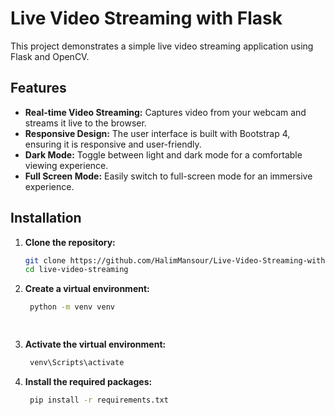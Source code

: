 # Live Video Streaming with Flask

This project demonstrates a simple live video streaming application using Flask and OpenCV.

## Features

- **Real-time Video Streaming:** Captures video from your webcam and streams it live to the browser.
- **Responsive Design:** The user interface is built with Bootstrap 4, ensuring it is responsive and user-friendly.
- **Dark Mode:** Toggle between light and dark mode for a comfortable viewing experience.
- **Full Screen Mode:** Easily switch to full-screen mode for an immersive experience.

## Installation

1. **Clone the repository:**

   ```bash
   git clone https://github.com/HalimMansour/Live-Video-Streaming-with-Flask.git
   cd live-video-streaming


2. **Create a virtual environment:**

   ```bash
    python -m venv venv

  
3. **Activate the virtual environment:**

   ```bash
    venv\Scripts\activate


4. **Install the required packages:**

   ```bash
    pip install -r requirements.txt


